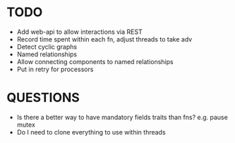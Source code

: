# TODO

* Add web-api to allow interactions via REST
* Record time spent within each fn, adjust threads to take adv
* Detect cyclic graphs
* Named relationships
* Allow connecting components to named relationships
* Put in retry for processors

# QUESTIONS

* Is there a better way to have mandatory fields traits than fns? e.g. pause mutex
* Do I need to clone everything to use within threads
